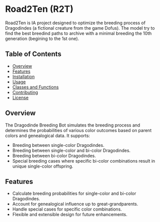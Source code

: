 # Road2Ten (R2T)

Road2Ten is IA project designed to optimize the breeding process of Dragodindes (a fictional creature from the game Dofus). The model try to find the best breedind paths to archive with a minimal breeding the 10th generation (begining to the 1st one).

## Table of Contents

- [Overview](#overview)
- [Features](#features)
- [Installation](#installation)
- [Usage](#usage)
- [Classes and Functions](#classes-and-functions)
- [Contributing](#contributing)
- [License](#license)

## Overview

The Dragodinde Breeding Bot simulates the breeding process and determines the probabilities of various color outcomes based on parent colors and genealogical data. It supports:

- Breeding between single-color Dragodindes.
- Breeding between single-color and bi-color Dragodindes.
- Breeding between bi-color Dragodindes.
- Special breeding cases where specific bi-color combinations result in unique single-color offspring.

## Features

- Calculate breeding probabilities for single-color and bi-color Dragodindes.
- Account for genealogical influence up to great-grandparents.
- Handle special cases for specific color combinations.
- Flexible and extensible design for future enhancements.
